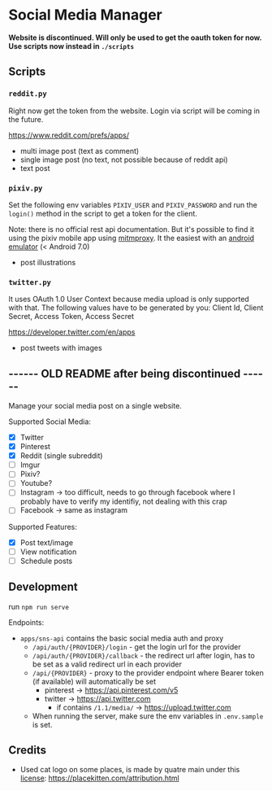 # Social Media Manager

**Website is discontinued. Will only be used to get the oauth token for now. Use scripts now instead in `./scripts`**

## Scripts

### `reddit.py`

Right now get the token from the website. Login via script will be coming in the future.

https://www.reddit.com/prefs/apps/

- multi image post (text as comment)
- single image post (no text, not possible because of reddit api)
- text post

### `pixiv.py`

Set the following env variables `PIXIV_USER` and `PIXIV_PASSWORD` and run the `login()` method in the script to get a token for the client.

Note: there is no official rest api documentation. But it's possible to find it using the pixiv mobile app using [mitmproxy](mitmproxy.org). It the easiest with an [android emulator](genymotion.com/) (< Android 7.0)

- post illustrations

### `twitter.py`

It uses OAuth 1.0 User Context because media upload is only supported with that. The following values have to be generated by you: Client Id, Client Secret, Access Token, Access Secret

https://developer.twitter.com/en/apps

- post tweets with images

## ------ OLD README after being discontinued ------

Manage your social media post on a single website.

Supported Social Media:

- [x] Twitter
- [x] Pinterest
- [x] Reddit (single subreddit)
- [ ] Imgur
- [ ] Pixiv?
- [ ] Youtube?
- [ ] Instagram -> too difficult, needs to go through facebook where I probably have to verify my identifiy, not dealing with this crap
- [ ] Facebook -> same as instagram

Supported Features:

- [x] Post text/image
- [ ] View notification
- [ ] Schedule posts

## Development

run `npm run serve`

Endpoints:

- `apps/sns-api` contains the basic social media auth and proxy
  - `/api/auth/{PROVIDER}/login` - get the login url for the provider
  - `/api/auth/{PROVIDER}/callback` - the redirect url after login, has to be set as a valid redirect url in each provider
  - `/api/{PROVIDER}` - proxy to the provider endpoint where Bearer token (if available) will automatically be set
    - pinterest -> https://api.pinterest.com/v5
    - twitter -> https://api.twitter.com
      - if contains `/1.1/media/` -> https://upload.twitter.com
  - When running the server, make sure the env variables in `.env.sample` is set.

## Credits

- Used cat logo on some places, is made by quatre main under this [license](https://creativecommons.org/licenses/by/2.0/): https://placekitten.com/attribution.html
